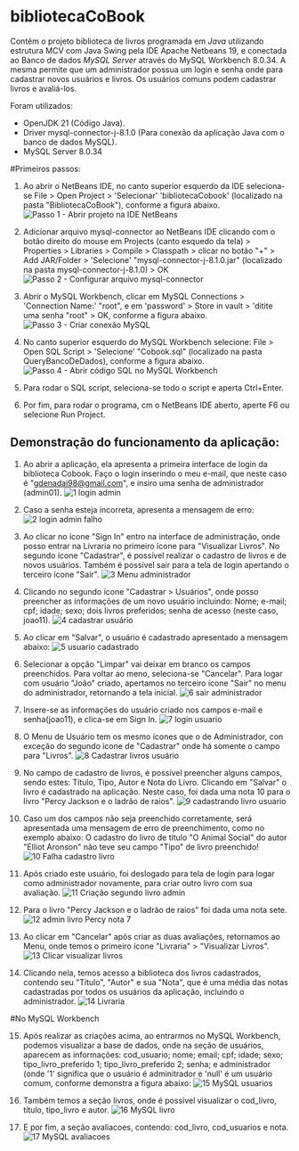 # bibliotecaCoBook
Contém o projeto biblioteca de livros programada em *Java* utilizando estrutura MCV com Java Swing pela IDE Apache Netbeans 19, e conectada ao Banco de dados *MySQL Server* através do MySQL Workbench 8.0.34. A mesma permite que um administrador possua um login e senha onde para cadastrar novos usuários e livros. Os usuários comuns podem cadastrar livros e avaliá-los.

Foram utilizados:
- OpenJDK 21 (Código Java).
- Driver mysql-connector-j-8.1.0 (Para conexão da aplicação Java com o banco de dados MySQL).
- MySQL Server 8.0.34

#Primeiros passos:
1. Ao abrir o NetBeans IDE, no canto superior esquerdo da IDE seleciona-se File > Open Project > 'Selecionar' 'bibliotecaCobook' (localizado na pasta "BibliotecaCoBook"), conforme a figura abaixo.
![Passo 1 - Abrir projeto na IDE NetBeans](https://github.com/user-attachments/assets/7b33e15d-97c8-4509-bf99-6f8eb0ca21d2)

2. Adicionar arquivo mysql-connector ao NetBeans IDE clicando com o botão direito do mouse em Projects (canto esquedo da tela) > Properties > Libraries > Compile > Classpath > clicar no botão "+" > Add JAR/Folder > 'Selecione' "mysql-connector-j-8.1.0.jar" (localizado na pasta mysql-connector-j-8.1.0) > OK
![Passo 2 - Configurar arquivo mysql-connector](https://github.com/user-attachments/assets/70d632dc-da55-4241-84b5-33f01498384a)

3. Abrir o MySQL Workbench, clicar em MySQL Connections > 'Connection Name:' "root", e em 'password' > Store in vault > 'ditite uma senha "root"  > OK, conforme a figura abaixo.
![Passo 3 - Criar conexão MySQL](https://github.com/user-attachments/assets/52b76f55-c846-44f3-8db7-62e7e804cffa)

4. No canto superior esquerdo do MySQL Workbench selecione: File > Open SQL Script > 'Selecione' "Cobook.sql" (localizado na pasta QueryBancoDeDados), conforme a figura abaixo.
![Passo 4 - Abrir código SQL no MySQL Workbench](https://github.com/user-attachments/assets/b6dc500c-e372-4ad7-bbbf-54eda8ecff53)

5. Para rodar o SQL script, seleciona-se todo o script e aperta Ctrl+Enter.
   
6. Por fim, para rodar o programa, cm o NetBeans IDE aberto, aperte F6 ou selecione Run Project.

## Demonstração do funcionamento da aplicação:

1. Ao abrir a aplicação, ela apresenta a primeira interface de login da biblioteca Cobook. Faço o login inserindo o meu e-mail, que neste caso é "gdenadai98@gmail.com", e insiro uma senha de administrador (admin01).
![1 login admin](https://github.com/user-attachments/assets/07f434a0-f20f-4287-9be1-d94d623f62fc)

2. Caso a senha esteja incorreta, apresenta a mensagem de erro:
![2 login admin falho](https://github.com/user-attachments/assets/9072b7fe-2a01-46a1-af27-e947b2bb35e8)

3. Ao clicar no ícone "Sign In" entro na interface de administração, onde posso entrar na Livraria no primeiro ícone para "Visualizar Livros". No segundo ícone "Cadastrar", é possível realizar o cadastro de livros e de novos usuários. Também é possível sair para a tela de login apertando o terceiro ícone "Sair".
![3 Menu administrador](https://github.com/user-attachments/assets/268d64c9-c912-48fc-8e7f-157a1142a9cf)

4. Clicando no segundo ícone "Cadastrar > Usuários", onde posso preencher as informações de um novo usuário incluindo: Nome; e-mail; cpf; idade; sexo; dois livros preferidos; senha de acesso (neste caso, joao11).
![4 cadastrar usuário](https://github.com/user-attachments/assets/d765dbde-b193-497a-ab9b-757203c10d6f)

5. Ao clicar em "Salvar", o usuário é cadastrado apresentado a mensagem abaixo:
![5 usuario cadastrado](https://github.com/user-attachments/assets/6ccb5205-f290-448b-a473-001caa76138d)

6. Selecionar a opção "Limpar" vai deixar em branco os campos preenchidos. Para voltar ao meno, seleciona-se "Cancelar". Para logar com usuário "João" criado, apertamos no terceiro ícone "Sair" no menu do administrador, retornando a tela inicial.
![6 sair administrador](https://github.com/user-attachments/assets/2af5f470-7388-49e8-92bb-a5548e05015c)

7. Insere-se as informações do usuário criado nos campos e-mail e senha(joao11), e clica-se em Sign In.
![7 login usuario](https://github.com/user-attachments/assets/9db0d079-6cd2-4e3e-8b01-063a4a8a130e)

8. O Menu de Usuário tem os mesmo ícones que o de Administrador, con exceção do segundo ìcone de "Cadastrar" onde há somente o campo para "Livros".
![8 Cadastrar livros usuário](https://github.com/user-attachments/assets/e817f1d2-e63b-46f8-849e-3e6ffccb9594)

9. No campo de cadastro de livros, é possível preencher alguns campos, sendo estes: Título, Tipo, Autor e Nota do Livro. Clicando em "Salvar" o livro é cadastrado na aplicação. Neste caso, foi dada uma nota 10 para o livro "Percy Jackson e o ladrão de raios".
![9 cadastrando livro usuario](https://github.com/user-attachments/assets/50e24552-ff09-41e6-827a-d890539131d8)

10. Caso um dos campos não seja preenchido corretamente, será apresentada uma mensagem de erro de preenchimento, como no exemplo abaixo: O cadastro do livro de título "O Animal Social" do autor "Elliot Aronson" não teve seu campo "Tipo" de livro preenchido!
![10 Falha cadastro livro](https://github.com/user-attachments/assets/d3d851a8-efc0-43b1-b397-34c500b8da4c)

11. Após criado este usuário, foi deslogado para tela de login para logar como administrador novamente, para criar outro livro com sua avaliação. 
![11 Criação segundo livro admin](https://github.com/user-attachments/assets/b240b423-baee-4438-8da5-272a63c34f6a)

12. Para o livro "Percy Jackson e o ladrão de raios" foi dada uma nota sete.
![12 admin livro Percy nota 7](https://github.com/user-attachments/assets/57fa0648-9490-4892-a5e6-3c250b2f108a)

13. Ao clicar em "Cancelar" após criar as duas avaliações, retornamos ao Menu, onde temos o primeiro ícone "Livraria" > "Visualizar Livros".
![13 Clicar visualizar livros](https://github.com/user-attachments/assets/bd2f9d7e-6b13-4b57-9155-8c647dcf5686)

14. Clicando nela, temos acesso a biblioteca dos livros cadastrados, contendo seu "Título", "Autor" e sua "Nota", que é uma média das notas cadastradas por todos os usuários da aplicação, incluindo o administrador.
![14 Livraria](https://github.com/user-attachments/assets/a5a128db-c64a-4b9c-87a3-10103aae366f)


#No MySQL Workbench

15. Após realizar as criações acima, ao entrarmos no MySQL Workbench, podemos visualizar a base de dados, onde na seção de usuários, aparecem as informações: cod_usuario; nome; email; cpf; idade; sexo; tipo_livro_preferido 1; tipo_livro_preferido 2; senha; e administrador (onde '1' significa que o usuário é adminitrador e 'null' é um usuário comum, conforme demonstra a figura abaixo:
![15 MySQL usuarios](https://github.com/user-attachments/assets/92ab749b-e008-4d2f-889a-ea87968f1a35)

16. Também temos a seção livros, onde é possível visualizar o cod_livro, título, tipo_livro e autor. 
![16 MySQL livro](https://github.com/user-attachments/assets/79af0cc2-028a-4396-bc6a-f72444f39582)

17. E por fim, a seção avaliacoes, contendo: cod_livro, cod_usuarios e nota.
![17 MySQL avaliacoes](https://github.com/user-attachments/assets/75b159c8-8953-423c-beaa-4c6a5d65366e)
